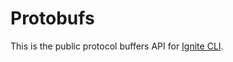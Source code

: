 # Protobufs

This is the public protocol buffers API for [Ignite CLI](https://github.com/ignite/cli).
